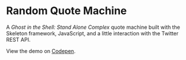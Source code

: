 # Random Quote Machine

A _Ghost in the Shell: Stand Alone Complex_ quote machine built with the Skeleton framework, JavaScript, and a little interaction with the Twitter REST API. 

View the demo on [Codepen](http://codepen.io/AlcinaW/full/xZqdMG).
